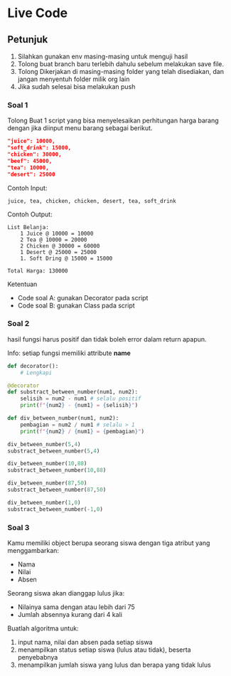 # Live Code

## Petunjuk
1. Silahkan gunakan env masing-masing untuk menguji hasil
2. Tolong buat branch baru terlebih dahulu sebelum melakukan save file.
3. Tolong Dikerjakan di masing-masing folder yang telah disediakan, dan jangan menyentuh folder milik org lain
4. Jika sudah selesai bisa melakukan push


### Soal 1
Tolong Buat 1 script yang bisa menyelesaikan perhitungan harga barang dengan jika diinput menu barang sebagai berikut.

```json
"juice": 10000,
"soft_drink": 15000,
"chicken": 30000,
"beef": 45000,
"tea": 10000,
"desert": 25000
```

Contoh Input:
```
juice, tea, chicken, chicken, desert, tea, soft_drink
```

Contoh Output:
```
List Belanja:
    1 Juice @ 10000 = 10000
    2 Tea @ 10000 = 20000
    2 Chicken @ 30000 = 60000
    1 Desert @ 25000 = 25000
    1. Soft Dring @ 15000 = 15000

Total Harga: 130000
```
Ketentuan
- Code soal A: gunakan Decorator pada script
- Code soal B: gunakan Class pada script


### Soal 2
hasil fungsi harus positif dan tidak boleh error dalam return apapun.

Info: setiap fungsi memiliki attribute __name__

```python
def decorator():
    # Lengkapi

@decorator
def substract_between_number(num1, num2):
    selisih = num2 - num1 # selalu positif
    print(f"{num2} - {num1} = {selisih}")

def div_between_number(num1, num2):
    pembagian = num2 / num1 # selalu > 1
    print(f"{num2} / {num1} = {pembagian}")

div_between_number(5,4)
substract_between_number(5,4)

div_between_number(10,88)
substract_between_number(10,88)

div_between_number(87,50)
substract_between_number(87,50)

div_between_number(1,0)
substract_between_number(-1,0)
```


### Soal 3
Kamu memiliki object berupa seorang siswa dengan tiga atribut yang menggambarkan:
- Nama
- Nilai
- Absen

Seorang siswa akan dianggap lulus jika:
- Nilainya sama dengan atau lebih dari 75
- Jumlah absennya kurang dari 4 kali

Buatlah algoritma untuk:
1. input nama, nilai dan absen pada setiap siswa
2. menampilkan status setiap siswa (lulus atau tidak), beserta penyebabnya
3. menampilkan jumlah siswa yang lulus dan berapa yang tidak lulus
